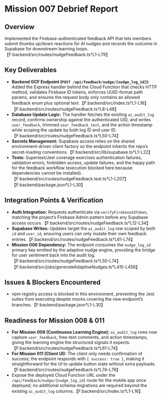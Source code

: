 # Mission 007 Debrief Report

## Overview
Implemented the Firebase-authenticated feedback API that lets members submit thumbs up/down reactions for AI nudges and records the outcome in Supabase for downstream learning loops.【F:backend/src/routes/nudgeFeedback.ts†L1-L79】

## Key Deliverables
* **Backend GCF Endpoint (`POST /api/feedback/nudge/{nudge_log_id}`):** Added the Express handler behind the Cloud Function that checks HTTP method, validates Firebase ID tokens, enforces UUID-format path params, and ensures the request body only contains an allowed feedback enum plus optional text.【F:backend/src/index.ts†L1-L16】【F:backend/src/routes/nudgeFeedback.ts†L8-L48】
* **Database Update Logic:** The handler fetches the existing `ai_audit_log` record, confirms ownership against the authenticated UID, and writes `user_feedback`, trimmed `user_feedback_text`, and the action timestamp while scoping the update by both log ID and user ID.【F:backend/src/routes/nudgeFeedback.ts†L50-L74】
* **Secrets Management:** Supabase access relies on the shared environment-driven client factory so the endpoint inherits the repo’s secret-loading conventions.【F:backend/src/lib/supabase.ts†L1-L22】
* **Tests:** Supertest/Jest coverage exercises authentication failures, validation errors, forbidden access, update failures, and the happy path for the feedback workflow (execution blocked here because dependencies cannot be installed).【F:backend/src/routes/nudgeFeedback.test.ts†L1-L207】【F:backend/package.json†L1-L30】

## Integration Points & Verification
* **Auth Integration:** Requests authenticate via `verifyFirebaseIdToken`, matching the project’s Firebase Admin pattern before any Supabase access occurs.【F:backend/src/routes/nudgeFeedback.ts†L12-L34】
* **Supabase Writes:** Updates target the `ai_audit_log` row scoped by both `id` and `user_id`, ensuring users can only mutate their own feedback entries.【F:backend/src/routes/nudgeFeedback.ts†L61-L74】
* **Mission 006 Dependency:** The endpoint consumes the `nudge_log_id` primary key emitted by the adaptive nudge engine, providing the bridge for user sentiment back into the audit log.【F:backend/src/routes/nudgeFeedback.ts†L50-L74】【F:backend/src/jobs/generateAdaptiveNudges.ts†L415-L458】

## Issues & Blockers Encountered
* npm registry access is blocked in this environment, preventing the Jest suites from executing despite mocks covering the new endpoint’s branches.【F:backend/package.json†L1-L30】

## Readiness for Mission 008 & 011
* **For Mission 008 (Continuous Learning Engine):** `ai_audit_log` rows now capture `user_feedback`, free-text comments, and action timestamps, giving the learning engine the structured signals it expects.【F:backend/src/routes/nudgeFeedback.ts†L61-L74】
* **For Mission 011 (Client UI):** The client only needs confirmation of success; the endpoint responds with `{ success: true }`, making it straightforward for the UI to update button state without extra payloads.【F:backend/src/routes/nudgeFeedback.ts†L74-L76】
* Expose the deployed Cloud Function URL under the `/api/feedback/nudge/{nudge_log_id}` route for the mobile app once deployed; no additional schema migrations are required beyond the existing `ai_audit_log` columns.【F:backend/src/index.ts†L1-L16】
